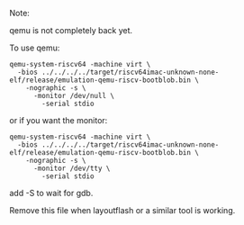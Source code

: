 Note:

qemu is not completely back yet.

To use qemu:

```
qemu-system-riscv64 -machine virt \
  -bios ../../../../target/riscv64imac-unknown-none-elf/release/emulation-qemu-riscv-bootblob.bin \
    -nographic -s \
      -monitor /dev/null \
        -serial stdio
```

or if you want the monitor:

```
qemu-system-riscv64 -machine virt \
  -bios ../../../../target/riscv64imac-unknown-none-elf/release/emulation-qemu-riscv-bootblob.bin \
    -nographic -s \
      -monitor /dev/tty \
        -serial stdio
```

add -S to wait for gdb.

Remove this file when layoutflash or a similar tool is working.
